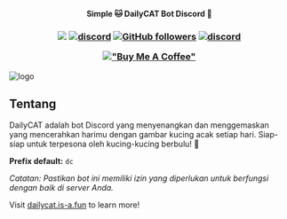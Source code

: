 <div align="center">
  <strong>
      <p>Simple 🐱 DailyCAT Bot Discord 🐾</p>
  </strong>
<h3 align="center">

![](https://visitor-badge.laobi.icu/badge?page_id=lrmn7.lrmn7&)
[![discord](https://img.shields.io/badge/Invite_Bot-5865F2.svg?&style=flat-square&logo=discord&logoColor=white&link=https://discord.com/api/oauth2/authorize?client_id=1145410245229809747&permissions=551903423600&scope=applications.commands%20bot)](https://discord.com/api/oauth2/authorize?client_id=1145410245229809747&permissions=551903423600&scope=applications.commands%20bot)
[![GitHub followers](https://img.shields.io/github/followers/dailycats?label=Follow&style=social)](https://github.com/dailycats)
[![discord](https://img.shields.io/badge/Join_Discord-5865F2.svg?&style=flat-square&logo=discord&logoColor=white&link=https://discord.gg/WFfjrQxnfH)](https://discord.gg/WFfjrQxnfH)

[!["Buy Me A Coffee"](https://www.buymeacoffee.com/assets/img/custom_images/orange_img.png)](https://www.buymeacoffee.com/LRMN)

</h3>
</div>

![logo](https://cdn.discordapp.com/attachments/1098969636306960465/1154369483469766676/ogdailycats.png)


## Tentang

DailyCAT adalah bot Discord yang menyenangkan dan menggemaskan yang mencerahkan harimu dengan gambar kucing acak setiap hari. Siap-siap untuk terpesona oleh kucing-kucing berbulu! 🐾

**Prefix default:** `dc`

*Catatan: Pastikan bot ini memiliki izin yang diperlukan untuk berfungsi dengan baik di server Anda.*

Visit [dailycat.is-a.fun](https://dailycat.is-a.fun/) to learn more!